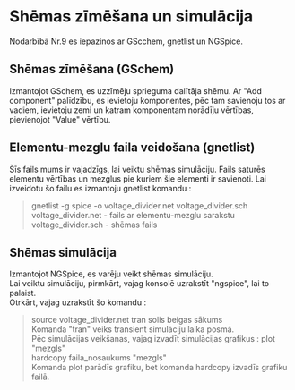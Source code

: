 # Shēmas zīmēšana un simulācija
Nodarbībā Nr.9 es iepazinos ar GScchem, gnetlist un NGSpice.

## Shēmas zīmēšana (GSchem)
Izmantojot GSchem, es uzzīmēju sprieguma dalītāja shēmu. Ar "Add component" palīdzību, es ievietoju komponentes, pēc tam savienoju tos ar vadiem, ievietoju zemi un katram komponentam norādīju vērtības, pievienojot "Value" vērtību.  

## Elementu-mezglu faila veidošana (gnetlist)
Šīs fails mums ir vajadzīgs, lai veiktu shēmas simulāciju. Fails saturēs elementu vērtības un mezglus pie kuriem šie elementi ir savienoti. Lai izveidotu šo failu es izmantoju gnetlist komandu :  
> gnetlist -g spice -o voltage_divider.net voltage_divider.sch  
voltage_divider.net - fails ar elementu-mezglu sarakstu  
voltage_divider.sch - shēmas fails  

## Shēmas simulācija
Izmantojot NGSpice, es varēju veikt shēmas simulāciju.  
Lai veiktu simulāciju, pirmkārt, vajag konsolē uzrakstīt "ngspice", lai to palaist.  
Otrkārt, vajag uzrakstīt šo komandu :  
> source voltage_divider.net tran solis beigas sākums  
Komanda "tran" veiks transient simulāciju laika posmā.  
Pēc simulācijas veikšanas, vajag izvadīt simulācijas grafikus :
> plot "mezgls"  
> hardcopy faila_nosaukums "mezgls"  
Komanda plot parādīs grafiku, bet komanda hardcopy izvadīs grafiku failā.
